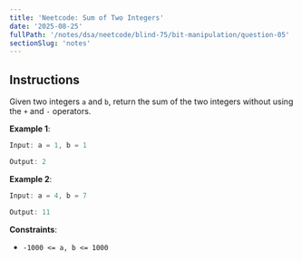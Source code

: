 ```yaml
---
title: 'Neetcode: Sum of Two Integers'
date: '2025-08-25'
fullPath: '/notes/dsa/neetcode/blind-75/bit-manipulation/question-05'
sectionSlug: 'notes'
---
```


## Instructions

Given two integers `a` and `b`, return the sum of the two integers without using the `+` and `-` operators.

**Example 1**:

```Java
Input: a = 1, b = 1

Output: 2
```

**Example 2**:

```Java
Input: a = 4, b = 7

Output: 11
```

**Constraints**:

- `-1000 <= a, b <= 1000`
